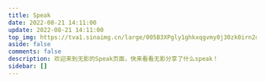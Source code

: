 ```yaml
---
title: Speak
date: 2022-08-21 14:11:00
update: 2022-08-21 14:11:00
top_img: https://tva1.sinaimg.cn/large/005B3XPgly1ghkxqgvmy0j30zk0irn2q.jpg
aside: false
comments: false
description: 欢迎来到无影的Speak页面，快来看看无影分享了什么speak！
sidebar: []
---
```

<link rel="stylesheet" href="https://blog.wyblog1.tk/ispeak/bb.css"/>
<script src="https://blog.wyblog1.tk/ispeak/bb.js"></script>
<script src="https://blog.wyblog1.tk/ispeak/timeago.min.js"></script>

<div id="bibi">
<div class="bb-info"></div><div id="bb-main"></div>
</div>
